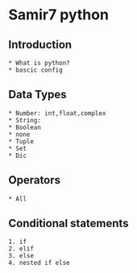 # Samir7 python
## Introduction
    * What is python?
    * bascic config


## Data Types
    * Number: int,float,complex
    * String:
    * Boolean 
    * none
    * Tuple
    * Set
    * Dic

## Operators
    * All

## Conditional statements
    1. if
    2. elif
    3. else
    4. nested if else
    